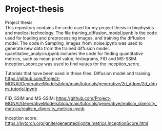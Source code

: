 # Project-thesis
Project thesis  
This repository contains the code used for my project thesis in biophysics and medical technology. The file training_diffusion_model.ipynb is the code used for loading and preprocessing images, and training the diffusion model. The code in Sampling_images_from_noise.ipynb was used to generate new data from the trained diffusion model. quantitative_analysis.ipynb includes the code for finding quantitative metrics, such as mean pixel value, histograms, FID and MS-SSIM.  inception_score.py was used to find values for the inception_score. 

Tutorials that have been used in these files: 
Diffusion model and training:
https://github.com/Project-MONAI/GenerativeModels/blob/main/tutorials/generative/2d_ddpm/2d_ddpm_tutorial.ipynb

FID, SSIM and MS-SSIM:
https://github.com/Project-MONAI/GenerativeModels/blob/main/tutorials/generative/realism_diversity_metrics/realism_diversity_metrics.ipynb

inception score:
https://pytorch.org/ignite/generated/ignite.metrics.InceptionScore.html


